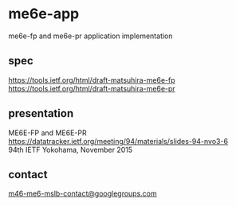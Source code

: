 # me6e-app
me6e-fp and me6e-pr application implementation

## spec
https://tools.ietf.org/html/draft-matsuhira-me6e-fp<br>
https://tools.ietf.org/html/draft-matsuhira-me6e-pr

## presentation
ME6E-FP and ME6E-PR<br>
https://datatracker.ietf.org/meeting/94/materials/slides-94-nvo3-6<br>
94th IETF Yokohama, November 2015 <br>

## contact
m46-me6-mslb-contact@googlegroups.com
